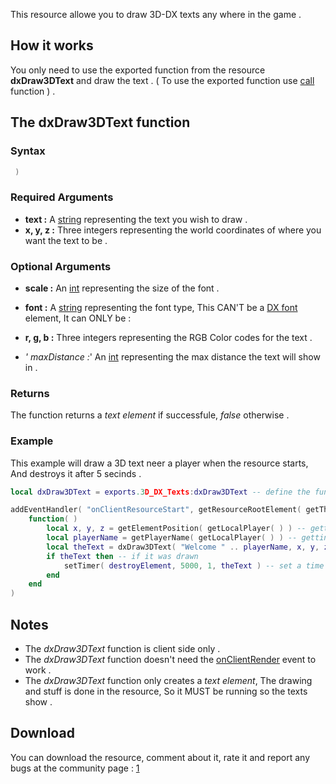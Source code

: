 This resource allowe you to draw 3D-DX texts any where in the game .

How it works
------------

You only need to use the exported function from the resource **dxDraw3DText** and draw the text . ( To use the exported function use [call](/docs/call.md "wikilink") function ) .

The dxDraw3DText function
-------------------------

### Syntax

``` lua
 )
```

### Required Arguments

-   **text :** A [string](/docs/string.md "wikilink") representing the text you wish to draw .
-   **x, y, z :** Three integers representing the world coordinates of where you want the text to be .

### Optional Arguments

-   **scale :** An [int](/docs/int.md "wikilink") representing the size of the font .
-   **font :** A [string](/docs/string.md "wikilink") representing the font type, This CAN'T be a [DX font](/DX_font.md "wikilink") element, It can ONLY be :

-   **r, g, b :** Three integers representing the RGB Color codes for the text .
-   *' maxDistance :*' An [int](/docs/int.md "wikilink") representing the max distance the text will show in .

### Returns

The function returns a *text element* if successfule, *false* otherwise .

### Example

This example will draw a 3D text neer a player when the resource starts, And destroys it after 5 secinds .

``` lua
local dxDraw3DText = exports.3D_DX_Texts:dxDraw3DText -- define the function

addEventHandler( "onClientResourceStart", getResourceRootElement( getThisResource( ) ),
    function( )
        local x, y, z = getElementPosition( getLocalPlayer( ) ) -- getting the player coordinates
        local playerName = getPlayerName( getLocalPlayer( ) ) -- getting the player name
        local theText = dxDraw3DText( "Welcome " .. playerName, x, y, z ) -- dtawing the text
        if theText then -- if it was drawn
            setTimer( destroyElement, 5000, 1, theText ) -- set a time to destroy it after 5 seconds
        end
    end
)
```

Notes
-----

-   The *dxDraw3DText* function is client side only .
-   The *dxDraw3DText* function doesn't need the [onClientRender](/docs/onClientRender.md "wikilink") event to work .
-   The *dxDraw3DText* function only creates a *text element*, The drawing and stuff is done in the resource, So it MUST be running so the texts show .

Download
--------

You can download the resource, comment about it, rate it and report any bugs at the community page : [1](https://community.multitheftauto.com/index.php?p=resources&s=details&id=7613)

